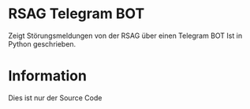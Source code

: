 # RSAG Telegram BOT
Zeigt Störungsmeldungen von der RSAG über einen Telegram BOT
Ist in Python geschrieben. 

# Information
Dies ist nur der Source Code
